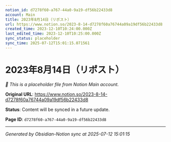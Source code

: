 ```yaml
---
notion_id: d7278f60-a767-44a0-9a19-df56b22433d8
account: Main
title: 2023年8月14日（リポスト）
url: https://www.notion.so/2023-8-14-d7278f60a76744a09a19df56b22433d8
created_time: 2023-12-10T10:24:00.000Z
last_edited_time: 2023-12-10T10:25:00.000Z
sync_status: placeholder
sync_time: 2025-07-12T15:01:15.071561
---
```


# 2023年8月14日（リポスト）

*🔄 This is a placeholder file from Notion Main account.*

**Original URL**: https://www.notion.so/2023-8-14-d7278f60a76744a09a19df56b22433d8

**Status**: Content will be synced in a future update.

**Page ID**: `d7278f60-a767-44a0-9a19-df56b22433d8`

---

*Generated by Obsidian-Notion sync at 2025-07-12 15:01:15*
